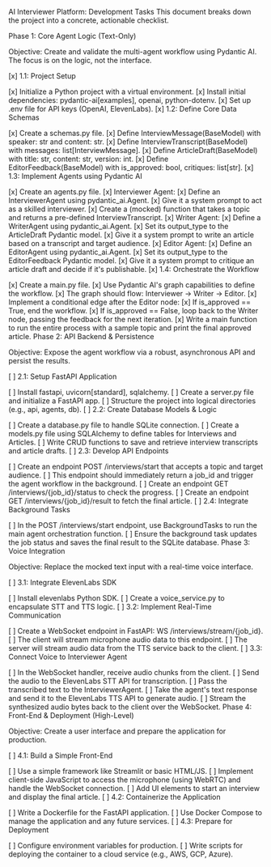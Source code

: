 AI Interviewer Platform: Development Tasks
This document breaks down the project into a concrete, actionable checklist.

Phase 1: Core Agent Logic (Text-Only)

Objective: Create and validate the multi-agent workflow using Pydantic AI. The focus is on the logic, not the interface.

[x] 1.1: Project Setup

[x] Initialize a Python project with a virtual environment.
[x] Install initial dependencies: pydantic-ai[examples], openai, python-dotenv.
[x] Set up .env file for API keys (OpenAI, ElevenLabs).
[x] 1.2: Define Core Data Schemas

[x] Create a schemas.py file.
[x] Define InterviewMessage(BaseModel) with speaker: str and content: str.
[x] Define InterviewTranscript(BaseModel) with messages: list[InterviewMessage].
[x] Define ArticleDraft(BaseModel) with title: str, content: str, version: int.
[x] Define EditorFeedback(BaseModel) with is_approved: bool, critiques: list[str].
[x] 1.3: Implement Agents using Pydantic AI

[x] Create an agents.py file.
[x] Interviewer Agent:
[x] Define an InterviewerAgent using pydantic_ai.Agent.
[x] Give it a system prompt to act as a skilled interviewer.
[x] Create a (mocked) function that takes a topic and returns a pre-defined InterviewTranscript.
[x] Writer Agent:
[x] Define a WriterAgent using pydantic_ai.Agent.
[x] Set its output_type to the ArticleDraft Pydantic model.
[x] Give it a system prompt to write an article based on a transcript and target audience.
[x] Editor Agent:
[x] Define an EditorAgent using pydantic_ai.Agent.
[x] Set its output_type to the EditorFeedback Pydantic model.
[x] Give it a system prompt to critique an article draft and decide if it's publishable.
[x] 1.4: Orchestrate the Workflow

[x] Create a main.py file.
[x] Use Pydantic AI's graph capabilities to define the workflow.
[x] The graph should flow: Interviewer -> Writer -> Editor.
[x] Implement a conditional edge after the Editor node:
[x] If is_approved == True, end the workflow.
[x] If is_approved == False, loop back to the Writer node, passing the feedback for the next iteration.
[x] Write a main function to run the entire process with a sample topic and print the final approved article.
Phase 2: API Backend & Persistence

Objective: Expose the agent workflow via a robust, asynchronous API and persist the results.

[ ] 2.1: Setup FastAPI Application

[ ] Install fastapi, uvicorn[standard], sqlalchemy.
[ ] Create a server.py file and initialize a FastAPI app.
[ ] Structure the project into logical directories (e.g., api, agents, db).
[ ] 2.2: Create Database Models & Logic

[ ] Create a database.py file to handle SQLite connection.
[ ] Create a models.py file using SQLAlchemy to define tables for Interviews and Articles.
[ ] Write CRUD functions to save and retrieve interview transcripts and article drafts.
[ ] 2.3: Develop API Endpoints

[ ] Create an endpoint POST /interviews/start that accepts a topic and target audience.
[ ] This endpoint should immediately return a job_id and trigger the agent workflow in the background.
[ ] Create an endpoint GET /interviews/{job_id}/status to check the progress.
[ ] Create an endpoint GET /interviews/{job_id}/result to fetch the final article.
[ ] 2.4: Integrate Background Tasks

[ ] In the POST /interviews/start endpoint, use BackgroundTasks to run the main agent orchestration function.
[ ] Ensure the background task updates the job status and saves the final result to the SQLite database.
Phase 3: Voice Integration

Objective: Replace the mocked text input with a real-time voice interface.

[ ] 3.1: Integrate ElevenLabs SDK

[ ] Install elevenlabs Python SDK.
[ ] Create a voice_service.py to encapsulate STT and TTS logic.
[ ] 3.2: Implement Real-Time Communication

[ ] Create a WebSocket endpoint in FastAPI: WS /interviews/stream/{job_id}.
[ ] The client will stream microphone audio data to this endpoint.
[ ] The server will stream audio data from the TTS service back to the client.
[ ] 3.3: Connect Voice to Interviewer Agent

[ ] In the WebSocket handler, receive audio chunks from the client.
[ ] Send the audio to the ElevenLabs STT API for transcription.
[ ] Pass the transcribed text to the InterviewerAgent.
[ ] Take the agent's text response and send it to the ElevenLabs TTS API to generate audio.
[ ] Stream the synthesized audio bytes back to the client over the WebSocket.
Phase 4: Front-End & Deployment (High-Level)

Objective: Create a user interface and prepare the application for production.

[ ] 4.1: Build a Simple Front-End

[ ] Use a simple framework like Streamlit or basic HTML/JS.
[ ] Implement client-side JavaScript to access the microphone (using WebRTC) and handle the WebSocket connection.
[ ] Add UI elements to start an interview and display the final article.
[ ] 4.2: Containerize the Application

[ ] Write a Dockerfile for the FastAPI application.
[ ] Use Docker Compose to manage the application and any future services.
[ ] 4.3: Prepare for Deployment

[ ] Configure environment variables for production.
[ ] Write scripts for deploying the container to a cloud service (e.g., AWS, GCP, Azure).
